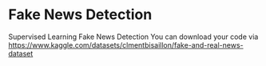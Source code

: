 # Fake News Detection
Supervised Learning Fake News Detection
You can download your code via
https://www.kaggle.com/datasets/clmentbisaillon/fake-and-real-news-dataset
